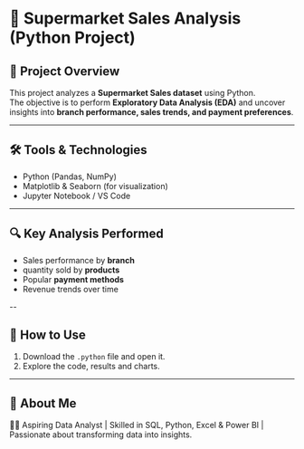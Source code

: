 # 🛒 Supermarket Sales Analysis (Python Project)

## 📌 Project Overview  
This project analyzes a **Supermarket Sales dataset** using Python.  
The objective is to perform **Exploratory Data Analysis (EDA)** and uncover insights into **branch performance, sales trends, and payment preferences**.  

---

## 🛠️ Tools & Technologies  
- Python (Pandas, NumPy)  
- Matplotlib & Seaborn (for visualization)  
- Jupyter Notebook / VS Code  

---
## 🔍 Key Analysis Performed  
- Sales performance by **branch**  
- quantity sold by **products**  
- Popular **payment methods**  
- Revenue trends over time
  
--
## 🚀 How to Use
1. Download the `.python` file and open it.  
2. Explore the code, results and charts.  

---

## 📌 About Me
👨‍💻 Aspiring Data Analyst | Skilled in SQL, Python, Excel & Power BI | Passionate about transforming data into insights.  


